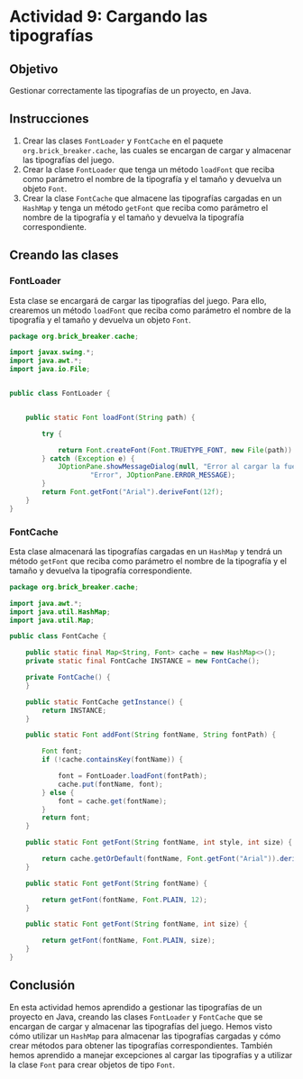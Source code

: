 # Actividad 9: Cargando las tipografías

## Objetivo

Gestionar correctamente las tipografías de un proyecto, en Java.

## Instrucciones

1. Crear las clases `FontLoader` y `FontCache` en el paquete `org.brick_breaker.cache`, las cuales se encargan de cargar
   y almacenar las tipografías del juego.
2. Crear la clase `FontLoader` que tenga un método `loadFont` que reciba como parámetro el nombre de la tipografía y el
   tamaño y devuelva un objeto `Font`.
3. Crear la clase `FontCache` que almacene las tipografías cargadas en un `HashMap` y tenga un método `getFont` que
   reciba como parámetro el nombre de la tipografía y el tamaño y devuelva la tipografía correspondiente.

## Creando las clases

### FontLoader

Esta clase se encargará de cargar las tipografías del juego. Para ello, crearemos un método `loadFont` que reciba como
parámetro el nombre de la tipografía y el tamaño y devuelva un objeto `Font`.

```java
package org.brick_breaker.cache;

import javax.swing.*;
import java.awt.*;
import java.io.File;


public class FontLoader {


    public static Font loadFont(String path) {

        try {

            return Font.createFont(Font.TRUETYPE_FONT, new File(path)).deriveFont(12f);
        } catch (Exception e) {
            JOptionPane.showMessageDialog(null, "Error al cargar la fuente: " + path,
                    "Error", JOptionPane.ERROR_MESSAGE);
        }
        return Font.getFont("Arial").deriveFont(12f);
    }
}
```

### FontCache

Esta clase almacenará las tipografías cargadas en un `HashMap` y tendrá un método `getFont` que reciba como parámetro
el nombre de la tipografía y el tamaño y devuelva la tipografía correspondiente.

```java
package org.brick_breaker.cache;

import java.awt.*;
import java.util.HashMap;
import java.util.Map;

public class FontCache {

    public static final Map<String, Font> cache = new HashMap<>();
    private static final FontCache INSTANCE = new FontCache();

    private FontCache() {
    }

    public static FontCache getInstance() {
        return INSTANCE;
    }

    public static Font addFont(String fontName, String fontPath) {

        Font font;
        if (!cache.containsKey(fontName)) {

            font = FontLoader.loadFont(fontPath);
            cache.put(fontName, font);
        } else {
            font = cache.get(fontName);
        }
        return font;
    }

    public static Font getFont(String fontName, int style, int size) {

        return cache.getOrDefault(fontName, Font.getFont("Arial")).deriveFont(style, size);
    }

    public static Font getFont(String fontName) {

        return getFont(fontName, Font.PLAIN, 12);
    }

    public static Font getFont(String fontName, int size) {

        return getFont(fontName, Font.PLAIN, size);
    }
}
```

## Conclusión

En esta actividad hemos aprendido a gestionar las tipografías de un proyecto en Java, creando las clases `FontLoader` y
`FontCache` que se encargan de cargar y almacenar las tipografías del juego. Hemos visto cómo utilizar un `HashMap` para
almacenar las tipografías cargadas y cómo crear métodos para obtener las tipografías correspondientes. También hemos
aprendido a manejar excepciones al cargar las tipografías y a utilizar la clase `Font` para crear objetos de tipo
`Font`.